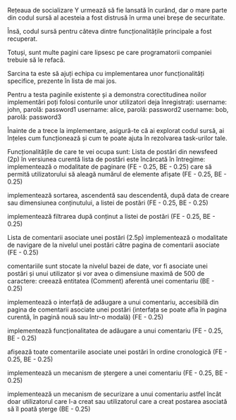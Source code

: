 Rețeaua de socializare Y urmează să fie lansată în curând, dar o mare parte din codul sursă al acesteia a fost distrusă în urma unei breșe de securitate.

Însă, codul sursă pentru câteva dintre funcționalitățile principale a fost recuperat.

Totuși, sunt multe pagini care lipsesc pe care programatorii companiei trebuie să le refacă.

Sarcina ta este să ajuți echipa cu implementarea unor funcționalități specifice, prezente în lista de mai jos.

Pentru a testa paginile existente și a demonstra corectitudinea noilor implementări poți folosi conturile unor utilizatori deja înregistrați:
username: john, parolă: password1
username: alice, parolă: password2
username: bob, parolă: password3


Înainte de a trece la implementare, asigură-te că ai explorat codul sursă, ai înțeles cum funcționează și cum te poate ajuta în rezolvarea task-urilor tale.


Funcționalitățile de care te vei ocupa sunt:
Lista de postări din newsfeed (2p)
în versiunea curentă lista de postări este încărcată în întregime: implementează o modalitate de paginare (FE - 0.25, BE - 0.25) care să permită utilizatorului să aleagă numărul de elemente afișate (FE - 0.25, BE - 0.25)

implementează sortarea, ascendentă sau descendentă, după data de creare sau dimensiunea conținutului, a listei de postări (FE - 0.25, BE - 0.25)

implementează filtrarea după conținut a listei de postări (FE - 0.25, BE - 0.25)

Lista de comentarii asociate unei postări (2.5p)
implementează o modalitate de navigare de la nivelul unei postări către pagina de comentarii asociate (FE - 0.25)

comentariile sunt stocate la nivelul bazei de date, vor fi asociate unei postări și unui utilizator și vor avea o dimensiune maximă de 500 de caractere: creează entitatea (Comment) aferentă unei comentariu (BE - 0.25)

implementează o interfață de adăugare a unui comentariu, accesibilă din pagina de comentarii asociate unei postări (interfața se poate afla în pagina curentă, în pagină nouă sau într-o modală) (FE - 0.25)

implementează funcționalitatea de adăugare a unui comentariu (FE - 0.25, BE - 0.25)

afișează toate comentariile asociate unei postări în ordine cronologică (FE - 0.25, BE - 0.25)

implementează un mecanism de ștergere a unei comentariu (FE - 0.25, BE - 0.25)

implementează un mecanism de securizare a unui comentariu astfel încât doar utilizatorul care l-a creat sau utilizatorul care a creat postarea asociată să îl poată șterge (BE - 0.25)

